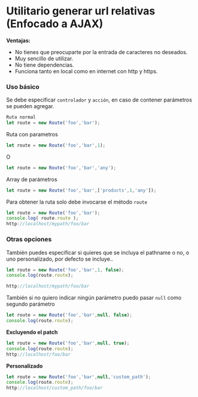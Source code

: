# Utilitario generar url relativas (Enfocado a AJAX)

**Ventajas:**

- No tienes que preocuparte por la entrada de caracteres no deseados.
- Muy sencillo de utilizar.
- No tiene dependencias.
- Funciona tanto en local como en internet con http y https.


### Uso básico

Se debe especificar `controlador` y `acción`, en caso de contener parámetros se pueden agregar.

```javascript
Ruta normal
let route = new Route('foo','bar');
```
Ruta con parametros
```javascript
let route = new Route('foo','bar',1);
```
O
```javascript
let route = new Route('foo','bar','any');
```
Array de parámetros
```javascript
let route = new Route('foo','bar',['products',1,'any']);
```
 Para obtener la ruta solo debe invocarse el método `route`
 ```javascript
 let route = new Route('foo','bar');
 console.log( route.route );
 http://localhost/mypath/foo/bar
```

### Otras opciones

También puedes especificar si quieres que se incluya el pathname o no, o uno personalizado, por defecto se incluye..

```javascript
let route = new Route('foo','bar',1, false);
console.log(route.route);

http://localhost/mypath/foo/bar
```
También si no quiero indicar ningún parámetro puedo pasar  `null` como segundo parámetro

```javascript
let route = new Route('foo','bar',null, false);
console.log(route.route);
```
**Excluyendo el patch**
```javascript
let route = new Route('foo','bar',null, true);
console.log(route.route);
http://localhost/foo/bar
```

**Personalizado**
```javascript
let route = new Route('foo','bar',null,'custom_path');
console.log(route.route);
http://localhost/custom_path/foo/bar
```
